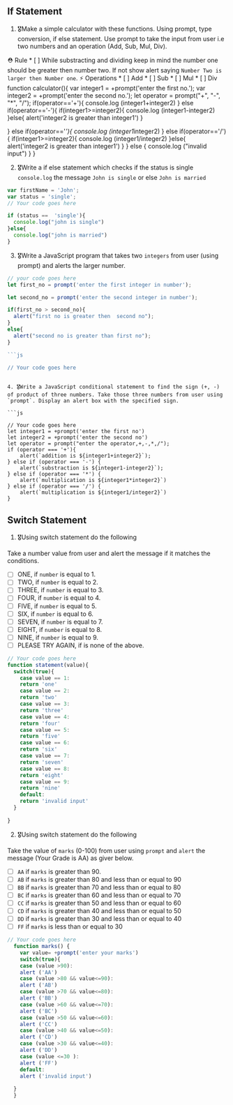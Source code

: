 ## If Statement
1.  🎖Make a simple calculator with these functions. Using prompt, type conversion, if else statement. Use prompt to take the input from user i.e two numbers and an operation (Add, Sub, Mul, Div).

  ⛑ Rule
    * [ ] While substracting and dividing keep in mind the number one should be greater then number two. If not show alert saying `Number Two is larger then Number one`.
  ⚡️ Operations
    * [ ] Add
    * [ ] Sub
    * [ ] Mul
    * [ ] Div
  function calculator(){
    var integer1 = +prompt('enter the first no.');
    var integer2 = +prompt('enter the second no.');
    let operator = prompt("+", "-", "*", "/");
      if(operator=='+'){
        console.log (integer1+integer2)
       }
      else if(operator=='-'){
        if(integer1>=integer2){
           console.log (integer1-integer2)
        }else{
          alert('integer2 is greater than integer1')
        }
     
  }
      else if(operator=='*'){
      console.log (integer1*integer2)
  }
      else if(operator=='/'){
          if(integer1>=integer2){
           console.log (integer1/integer2)
        }else{
          alert('integer2 is greater than integer1')
      }
      }
      else {
        console.log ("invalid input")
      }
  }
    

2. 🎖Write a if else statement which checks if the status is single `console.log` the message `John is single` or else `John is married`
```js
var firstName = 'John';
var status = 'single';
// Your code goes here

if (status ==  'single'){
  console.log("john is single")
}else{
  console.log("john is married")
}
```

3. 🎖Write a JavaScript program that takes two `integers` from user (using prompt) and alerts the larger number.
```js
// your code goes here
let first_no = prompt('enter the first integer in number');

let second_no = prompt('enter the second integer in number');

if(first_no > second_no){
  alert("first no is greater then  second no");
}
else{
  alert("second no is greater than first no");
}

```js

// Your code goes here
```



```

4. 🎖Write a JavaScript conditional statement to find the sign (+, -) of product of three numbers. Take those three numbers from user using `prompt`. Display an alert box with the specified sign.

```js

// Your code goes here
let integer1 = +prompt('enter the first no')
let integer2 = +prompt('enter the second no')
let operator = prompt("enter the operator,+,-,*,/");
if (operator === '+'){
    alert(`addition is ${integer1+integer2}`);
} else if (operator === '-') {
    alert(`substraction is ${integer1-integer2}`);
} else if (operator === '*') {
    alert(`multiplication is ${integer1*integer2}`)
} else if (operator === '/') {
    alert(`multiplication is ${integer1/integer2}`)
}
```

## Switch Statement

1. 🎖Using switch statement do the following

Take a number value from user and alert the message if it matches the conditions.
* [ ] ONE, if `number` is equal to 1.
* [ ] TWO, if `number` is equal to 2.
* [ ] THREE, if `number` is equal to 3.
* [ ] FOUR, if `number` is equal to 4.
* [ ] FIVE, if `number` is equal to 5.
* [ ] SIX, if `number` is equal to 6.
* [ ] SEVEN, if `number` is equal to 7.
* [ ] EIGHT, if `number` is equal to 8.
* [ ] NINE, if `number` is equal to 9.
* [ ] PLEASE TRY AGAIN, if  is none of the above.
```js
// Your code goes here
function statement(value){
  switch(true){
    case value == 1:
    return 'one'
    case value == 2:
    return 'two'
    case value == 3:
    return 'three'
    case value == 4:
    return 'four'
    case value == 5:
    return 'five'
    case value == 6:
    return 'six'
    case value == 7:
    return 'seven'
    case value == 8:
    return 'eight'
    case value == 9:
    return 'nine'
    default:
    return 'invalid input'
  }
  
}
```

2. 🎖Using switch statement do the following

Take the value of `marks` (0-100) from user using `prompt` and `alert` the message (Your Grade is AA) as giver below.
* [ ] `AA` if `marks` is greater than 90.
* [ ] `AB` if `marks` is greater than 80 and less than or equal to 90
* [ ] `BB` if `marks` is greater than 70 and less than or equal to 80
* [ ] `BC` if `marks` is greater than 60 and less than or equal to 70
* [ ] `CC` if `marks` is greater than 50 and less than or equal to 60
* [ ] `CD` if `marks` is greater than 40 and less than or equal to 50
* [ ] `DD` if `marks` is greater than 30 and less than or equal to 40
* [ ] `FF` if `marks` is less than or equal to 30
```js
// Your code goes here
  function marks() {
    var value= +prompt('enter your marks')
    switch(true){
    case (value >90):
    alert ('AA')
    case (value >80 && value<=90):
    alert ('AB')
    case (value >70 && value<=80):
    alert ('BB')
    case (value >60 && value<=70):
    alert ('BC')
    case (value >50 && value<=60):
    alert ('CC')
    case (value >40 && value<=50):
    alert ('CD')
    case (value >30 && value<=40):
    alert ('DD')
    case (value <=30 ):
    alert ('FF')
    default:
    alert ('invalid input')
    
  }
  }
```
